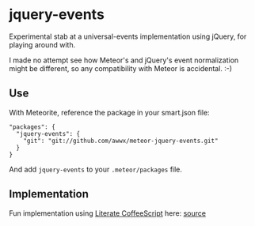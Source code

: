 # jquery-events

Experimental stab at a universal-events implementation using jQuery,
for playing around with.

I made no attempt see how Meteor's and jQuery's event normalization
might be different, so any compatibility with Meteor is accidental.
:-)


## Use

With Meteorite, reference the package in your smart.json file:

````
"packages": {
  "jquery-events": {
    "git": "git://github.com/awwx/meteor-jquery-events.git"
  }
}
````

And add `jquery-events` to your `.meteor/packages` file.


## Implementation

Fun implementation using
[Literate CoffeeScript](http://coffeescript.org/#literate)
here: [source](jquery-events.md)
